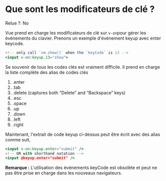 # Que sont les modificateurs de clé ?

Relue ?: No

Vue prend en charge les modificateurs de clé sur `v-on`pour gérer les événements du clavier.  Prenons un exemple d'événement keyup avec enter keycode.

```jsx
<!-- only call `vm.show()` when the `keyCode` is 13 -->
<input v-on:keyup.13="show">
```

Se souvenir de tous les codes clés est vraiment difficile.  Il prend en charge la liste complète des alias de codes clés

1. .enter
2. .tab
3. .delete (captures both “Delete” and “Backspace” keys)
4. .esc
5. .space
6. .up
7. .down
8. .left
9. .right

Maintenant, l'extrait de code keyup ci-dessus peut être écrit avec des alias comme suit,

```jsx
<input v-on:keyup.enter="submit" />
<!-- OR with shorthand notation -->
<input @keyup.enter="submit" />
```

**Remarque :**  L'utilisation des événements keyCode est obsolète et peut ne pas être prise en charge dans les nouveaux navigateurs.